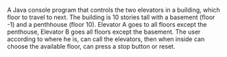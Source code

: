 A Java console program that controls the two elevators in a building, which floor to travel to next. The building is 10 stories tall with a basement (floor -1) and a penthhouse (floor 10). Elevator A goes to all floors except the penthouse, Elevator B goes all floors except the basement. The user according to where he is, can call the elevators, then when inside can choose the available floor, can press a stop button or reset.